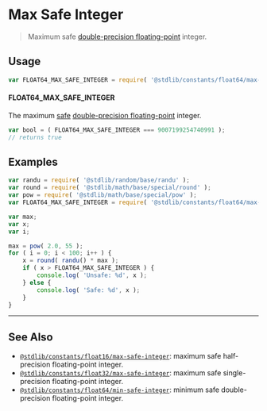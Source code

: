 <!--

@license Apache-2.0

Copyright (c) 2018 The Stdlib Authors.

Licensed under the Apache License, Version 2.0 (the "License");
you may not use this file except in compliance with the License.
You may obtain a copy of the License at

   http://www.apache.org/licenses/LICENSE-2.0

Unless required by applicable law or agreed to in writing, software
distributed under the License is distributed on an "AS IS" BASIS,
WITHOUT WARRANTIES OR CONDITIONS OF ANY KIND, either express or implied.
See the License for the specific language governing permissions and
limitations under the License.

-->

# Max Safe Integer

> Maximum safe [double-precision floating-point][ieee754] integer.

<section class="usage">

## Usage

```javascript
var FLOAT64_MAX_SAFE_INTEGER = require( '@stdlib/constants/float64/max-safe-integer' );
```

#### FLOAT64_MAX_SAFE_INTEGER

The maximum [safe][safe-integers] [double-precision floating-point][ieee754] integer.

```javascript
var bool = ( FLOAT64_MAX_SAFE_INTEGER === 9007199254740991 );
// returns true
```

</section>

<!-- /.usage -->

<section class="examples">

## Examples

<!-- eslint no-undef: "error" -->

```javascript
var randu = require( '@stdlib/random/base/randu' );
var round = require( '@stdlib/math/base/special/round' );
var pow = require( '@stdlib/math/base/special/pow' );
var FLOAT64_MAX_SAFE_INTEGER = require( '@stdlib/constants/float64/max-safe-integer' );

var max;
var x;
var i;

max = pow( 2.0, 55 );
for ( i = 0; i < 100; i++ ) {
    x = round( randu() * max );
    if ( x > FLOAT64_MAX_SAFE_INTEGER ) {
        console.log( 'Unsafe: %d', x );
    } else {
        console.log( 'Safe: %d', x );
    }
}
```

</section>

<!-- /.examples -->

<!-- Section for related `stdlib` packages. Do not manually edit this section, as it is automatically populated. -->

<section class="related">

* * *

## See Also

-   [`@stdlib/constants/float16/max-safe-integer`][@stdlib/constants/float16/max-safe-integer]: maximum safe half-precision floating-point integer.
-   [`@stdlib/constants/float32/max-safe-integer`][@stdlib/constants/float32/max-safe-integer]: maximum safe single-precision floating-point integer.
-   [`@stdlib/constants/float64/min-safe-integer`][@stdlib/constants/float64/min-safe-integer]: minimum safe double-precision floating-point integer.

</section>

<!-- /.related -->

<!-- Section for all links. Make sure to keep an empty line after the `section` element and another before the `/section` close. -->

<section class="links">

[safe-integers]: http://www.2ality.com/2013/10/safe-integers.html

[ieee754]: https://en.wikipedia.org/wiki/IEEE_754-1985

<!-- <related-links> -->

[@stdlib/constants/float16/max-safe-integer]: https://github.com/stdlib-js/stdlib/tree/develop/lib/node_modules/%40stdlib/constants/float16/max-safe-integer

[@stdlib/constants/float32/max-safe-integer]: https://github.com/stdlib-js/stdlib/tree/develop/lib/node_modules/%40stdlib/constants/float32/max-safe-integer

[@stdlib/constants/float64/min-safe-integer]: https://github.com/stdlib-js/stdlib/tree/develop/lib/node_modules/%40stdlib/constants/float64/min-safe-integer

<!-- </related-links> -->

</section>

<!-- /.links -->
